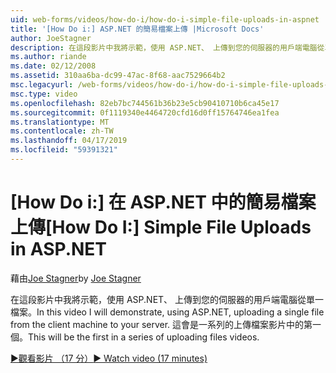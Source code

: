 ```yaml
---
uid: web-forms/videos/how-do-i/how-do-i-simple-file-uploads-in-aspnet
title: '[How Do i:] ASP.NET 的簡易檔案上傳 |Microsoft Docs'
author: JoeStagner
description: 在這段影片中我將示範，使用 ASP.NET、 上傳到您的伺服器的用戶端電腦從單一檔案。 這會是上傳的一系列的第一個...
ms.author: riande
ms.date: 02/12/2008
ms.assetid: 310aa6ba-dc99-47ac-8f68-aac7529664b2
msc.legacyurl: /web-forms/videos/how-do-i/how-do-i-simple-file-uploads-in-aspnet
msc.type: video
ms.openlocfilehash: 82eb7bc744561b36b23e5cb90410710b6ca45e17
ms.sourcegitcommit: 0f1119340e4464720cfd16d0ff15764746ea1fea
ms.translationtype: MT
ms.contentlocale: zh-TW
ms.lasthandoff: 04/17/2019
ms.locfileid: "59391321"
---
```

# <a name="how-do-i--simple-file-uploads-in-aspnet"></a><span data-ttu-id="0a9de-104">[How Do i:] 在 ASP.NET 中的簡易檔案上傳</span><span class="sxs-lookup"><span data-stu-id="0a9de-104">[How Do I:]  Simple File Uploads in ASP.NET</span></span>

<span data-ttu-id="0a9de-105">藉由[Joe Stagner](https://github.com/JoeStagner)</span><span class="sxs-lookup"><span data-stu-id="0a9de-105">by [Joe Stagner](https://github.com/JoeStagner)</span></span>

<span data-ttu-id="0a9de-106">在這段影片中我將示範，使用 ASP.NET、 上傳到您的伺服器的用戶端電腦從單一檔案。</span><span class="sxs-lookup"><span data-stu-id="0a9de-106">In this video I will demonstrate, using ASP.NET, uploading a single file from the client machine to your server.</span></span> <span data-ttu-id="0a9de-107">這會是一系列的上傳檔案影片中的第一個。</span><span class="sxs-lookup"><span data-stu-id="0a9de-107">This will be the first in a series of uploading files videos.</span></span>

[<span data-ttu-id="0a9de-108">&#9654;觀看影片 （17 分）</span><span class="sxs-lookup"><span data-stu-id="0a9de-108">&#9654; Watch video (17 minutes)</span></span>](https://channel9.msdn.com/Blogs/ASP-NET-Site-Videos/how-do-i-simple-file-uploads-in-aspnet)
